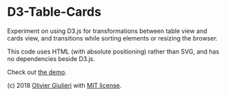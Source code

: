 # D3-Table-Cards

Experiment on using D3.js for transformations between table view and cards view, and transitions while sorting elements or resizing the browser. 

This code uses HTML (with absolute positioning) rather than SVG, and has no dependencies beside D3.js.

Check out [the demo](https://evoluteur.github.io/d3-table-cards/).


(c) 2018 [Olivier Giulieri](https://evoluteur.github.io/) with [MIT license](http://github.com/evoluteur/d3-table-cards/blob/master/LICENSE.md).
